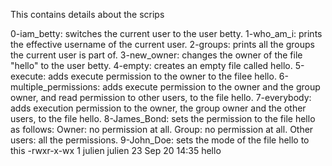 This contains details about the scrips

0-iam_betty:	switches the current user to the user betty.
1-who_am_i:	prints the effective username of the current user.
2-groups:	prints all the groups the current user is part of.
3-new_owner:	changes the owner of the file "hello" to the user betty.
4-empty:	creates an empty file called hello.
5-execute:	adds execute permission to the owner to the filee hello.
6-multiple_permissions: adds execute permission to the owner and the group owner, 		 and read permission to other users, to the file hello.
7-everybody:	adds execution permission to the owner, the group owner and the 		 other users, to the file hello.
8-James_Bond:	sets the permission to the file hello as follows:
		Owner: no permission at all.
		Group: no permission at all.
		Other users: all the permissions.
9-John_Doe:	sets the mode of the file hello to this 
		-rwxr-x-wx 1 julien julien 23 Sep 20 14:35 hello
